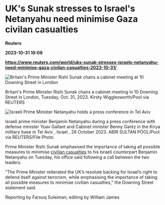 # UK's Sunak stresses to Israel's Netanyahu need minimise Gaza civilan casualties
**Reuters**

**2023-10-31 19:09**

**https://www.reuters.com/world/uks-sunak-stresses-israels-netanyahu-need-minimise-gaza-civilan-casualties-2023-10-31/**

![Britain's Prime Minister Rishi Sunak chairs a cabinet meeting at 10 Downing Street in London](https://www.reuters.com/resizer/65gpKQaGPp4GcvYpBN0_Ong-ERM=/1920x0/filters:quality(80)/cloudfront-us-east-2.images.arcpublishing.com/reuters/LYJDRVZZLZPWZLKZRRZBDCXVJQ.jpg)

Britain's Prime Minister Rishi Sunak chairs a cabinet meeting in 10 Downing Street in London, Tuesday, Oct. 31, 2023. Kirsty Wigglesworth/Pool via REUTERS

![Israeli Prime Minister Netanyahu holds a press conference in Tel Aviv](https://www.reuters.com/resizer/ZQC2EieIL_UCdVJGaAxwJHWEbRw=/1920x0/filters:quality(80)/cloudfront-us-east-2.images.arcpublishing.com/reuters/E4X7DCI64NNCVERRY72MUH6TRY.jpg)

Israeli prime minister Benjamin Netanyahu during a press conference with defense minister Yoav Gallant and Cabinet minister Benny Gantz in the Kirya military base in Tel Aviv , Israel , 28 October 2023. ABIR SULTAN POOL/Pool via REUTERS/File Photo

Prime Minister Rishi Sunak emphasised the importance of taking all possible measures to minimise [civilian casualties](https://www.reuters.com/world/middle-east/hamas-says-it-fires-israeli-troops-pressing-gaza-ground-assault-2023-10-31/) to his Israeli counterpart Benjamin Netanyahu on Tuesday, his office said following a call between the two leaders.

"The Prime Minister reiterated the UK’s resolute backing for Israel’s right to defend itself against terrorism, while emphasising the importance of taking all possible measures to minimise civilian casualties," the Downing Street statement said.

Reporting by Farouq Suleiman; editing by William James